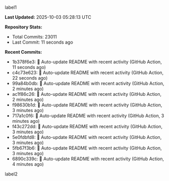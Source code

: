 
label1 
<!-- ACTIVITY_START -->
**Last Updated:** 2025-10-03 05:28:13 UTC

**Repository Stats:**
- Total Commits: 23011
- Last Commit: 11 seconds ago

**Recent Commits:**
- 1b378f6e3: 🤖 Auto-update README with recent activity (GitHub Action, 11 seconds ago)
- c4c73e623: 🤖 Auto-update README with recent activity (GitHub Action, 22 seconds ago)
- 99a84b0db: 🤖 Auto-update README with recent activity (GitHub Action, 2 minutes ago)
- ac1f86c26: 🤖 Auto-update README with recent activity (GitHub Action, 2 minutes ago)
- f98630b1d: 🤖 Auto-update README with recent activity (GitHub Action, 3 minutes ago)
- 717a1c0f6: 🤖 Auto-update README with recent activity (GitHub Action, 3 minutes ago)
- f43c272dd: 🤖 Auto-update README with recent activity (GitHub Action, 3 minutes ago)
- 5e0fdbfd8: 🤖 Auto-update README with recent activity (GitHub Action, 3 minutes ago)
- 5fb67f3b6: 🤖 Auto-update README with recent activity (GitHub Action, 3 minutes ago)
- 6890c339c: 🤖 Auto-update README with recent activity (GitHub Action, 4 minutes ago)
<!-- ACTIVITY_END -->

label2
